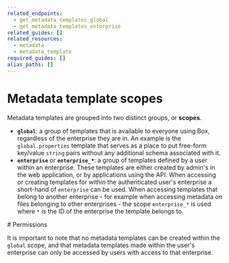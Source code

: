 ```yaml
---
related_endpoints:
  - get_metadata_templates_global
  - get_metadata_templates_enterprise
related_guides: []
related_resources:
  - metadata
  - metadata_template
required_guides: []
alias_paths: []
---
```


# Metadata template scopes

Metadata templates are grouped into two distinct groups, or **scopes**.

* **`global`**: a group of templates that is available to everyone using Box, regardless of the enterprise they are in. An example is the `global.properties` template that serves as a place to put free-form key/value `string` pairs without any additional schema associated with it.
* **`enterprise`** or **`enterprise_*`**: a group of templates defined by a user within an enterprise. These templates are either created by admin's in the web application, or by applications using the API. When accessing or creating templates for within the authenticated user's enterprise a short-hand of `enterprise` can be used. When accessing templates that belong to another enterprise - for example when accessing metadata on files belonging to other enterprises - the scope `enterprise_*` is used where `*` is the ID of the enterprise the template belongs to.

<Message warning>
  # Permissions

  It is important to note that no metadata templates can be created within the
  `global` scope, and that metadata templates made within the user's enterprise
  can only be accessed by users with access to that enterprise.
</Message>
